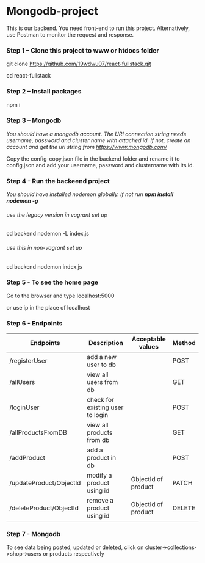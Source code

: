 # Mongodb-project


This is our backend. You need front-end to run this project. Alternatively, use Postman to monitor the request and response.

### Step 1 – Clone this project to www or htdocs folder


git clone https://github.com/19wdwu07/react-fullstack.git

cd react-fullstack

### Step 2 – Install packages

npm i


### Step 3 – Mongodb

*You should have a mongodb account. The URI connection string needs username, password and cluster name with attached id. If not, create an account and get the uri string from https://www.mongodb.com/*

Copy the config-copy.json file in the backend folder and rename it to config.json and add your username, password and clustername with its id.

### Step 4 - Run the backeend project

*You should have installed nodemon globally. if not run **npm install nodemon -g***

###### use the legacy version in vagrant set up
cd backend
nodemon -L index.js


###### use this in non-vagrant set up
cd backend
nodemon index.js


### Step 5 - To see the home page
Go to the browser and type localhost:5000

or use ip in the place of localhost


### Step 6 - Endpoints

**Endpoints**       | **Description**             |**Acceptable values**| **Method**|
--------------------|-----------------------------|---------------------|-----------|
|/registerUser      | add a new user to db          |                   | POST      |
|/allUsers          | view all users from db      |                     | GET       |
|/loginUser         | check for  existing  user to login |               | POST      |
|/allProductsFromDB | view all products from db    |                    | GET       |
|/addProduct        | add a product in db        |                      | POST      |
|/updateProduct/ObjectId  | modify a product using id     |  ObjectId of product | PATCH     |
|/deleteProduct/ObjectId   | remove a product using id     |  ObjectId of product | DELETE    |


### Step 7 - Mongodb

To see data being posted, updated or deleted,  click on cluster->collections->shop->users or products respectively
